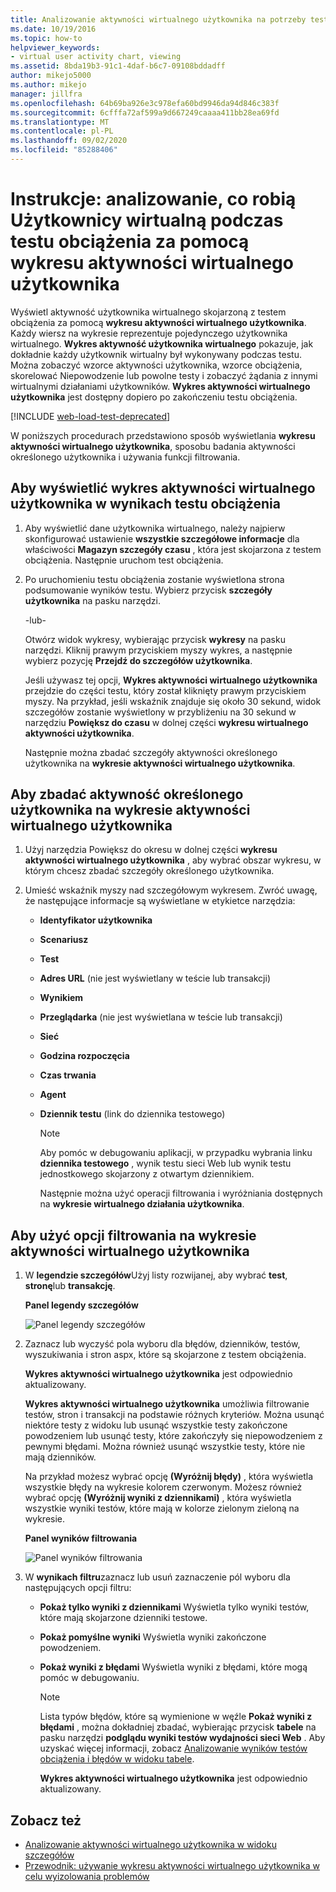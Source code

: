 ```yaml
---
title: Analizowanie aktywności wirtualnego użytkownika na potrzeby testów obciążenia
ms.date: 10/19/2016
ms.topic: how-to
helpviewer_keywords:
- virtual user activity chart, viewing
ms.assetid: 8bda19b3-91c1-4daf-b6c7-09108bddadff
author: mikejo5000
ms.author: mikejo
manager: jillfra
ms.openlocfilehash: 64b69ba926e3c978efa60bd9946da94d846c383f
ms.sourcegitcommit: 6cfffa72af599a9d667249caaaa411bb28ea69fd
ms.translationtype: MT
ms.contentlocale: pl-PL
ms.lasthandoff: 09/02/2020
ms.locfileid: "85288406"
---
```

# <a name="how-to-analyze-what-virtual-users-are-doing-during-a-load-test-using-the-virtual-user-activity-chart"></a>Instrukcje: analizowanie, co robią Użytkownicy wirtualną podczas testu obciążenia za pomocą wykresu aktywności wirtualnego użytkownika

Wyświetl aktywność użytkownika wirtualnego skojarzoną z testem obciążenia za pomocą **wykresu aktywności wirtualnego użytkownika**. Każdy wiersz na wykresie reprezentuje pojedynczego użytkownika wirtualnego. **Wykres aktywność użytkownika wirtualnego** pokazuje, jak dokładnie każdy użytkownik wirtualny był wykonywany podczas testu. Można zobaczyć wzorce aktywności użytkownika, wzorce obciążenia, skorelować Niepowodzenie lub powolne testy i zobaczyć żądania z innymi wirtualnymi działaniami użytkowników. **Wykres aktywności wirtualnego użytkownika** jest dostępny dopiero po zakończeniu testu obciążenia.

[!INCLUDE [web-load-test-deprecated](includes/web-load-test-deprecated.md)]

W poniższych procedurach przedstawiono sposób wyświetlania **wykresu aktywności wirtualnego użytkownika**, sposobu badania aktywności określonego użytkownika i używania funkcji filtrowania.

## <a name="to-view-the-virtual-user-activity-chart-in-your-load-test-results"></a>Aby wyświetlić wykres aktywności wirtualnego użytkownika w wynikach testu obciążenia

1. Aby wyświetlić dane użytkownika wirtualnego, należy najpierw skonfigurować ustawienie **wszystkie szczegółowe informacje** dla właściwości **Magazyn szczegóły czasu** , która jest skojarzona z testem obciążenia. Następnie uruchom test obciążenia.

2. Po uruchomieniu testu obciążenia zostanie wyświetlona strona podsumowanie wyników testu. Wybierz przycisk **szczegóły użytkownika** na pasku narzędzi.

     -lub-

     Otwórz widok wykresy, wybierając przycisk **wykresy** na pasku narzędzi. Kliknij prawym przyciskiem myszy wykres, a następnie wybierz pozycję **Przejdź do szczegółów użytkownika**.

     Jeśli używasz tej opcji, **Wykres aktywności wirtualnego użytkownika** przejdzie do części testu, który został kliknięty prawym przyciskiem myszy. Na przykład, jeśli wskaźnik znajduje się około 30 sekund, widok szczegółów zostanie wyświetlony w przybliżeniu na 30 sekund w narzędziu **Powiększ do czasu** w dolnej części **wykresu wirtualnego aktywności użytkownika**.

     Następnie można zbadać szczegóły aktywności określonego użytkownika na **wykresie aktywności wirtualnego użytkownika**.

## <a name="to-investigate-a-specific-users-activity-in-the-virtual-user-activity-chart"></a>Aby zbadać aktywność określonego użytkownika na wykresie aktywności wirtualnego użytkownika

1. Użyj narzędzia Powiększ do okresu w dolnej części **wykresu aktywności wirtualnego użytkownika** , aby wybrać obszar wykresu, w którym chcesz zbadać szczegóły określonego użytkownika.

2. Umieść wskaźnik myszy nad szczegółowym wykresem. Zwróć uwagę, że następujące informacje są wyświetlane w etykietce narzędzia:

   - **Identyfikator użytkownika**

   - **Scenariusz**

   - **Test**

   - **Adres URL** (nie jest wyświetlany w teście lub transakcji)

   - **Wynikiem**

   - **Przeglądarka** (nie jest wyświetlana w teście lub transakcji)

   - **Sieć**

   - **Godzina rozpoczęcia**

   - **Czas trwania**

   - **Agent**

   - **Dziennik testu** (link do dziennika testowego)

     > [!NOTE]
     > Aby pomóc w debugowaniu aplikacji, w przypadku wybrania linku **dziennika testowego** , wynik testu sieci Web lub wynik testu jednostkowego skojarzony z otwartym dziennikiem.

     Następnie można użyć operacji filtrowania i wyróżniania dostępnych na **wykresie wirtualnego działania użytkownika**.

## <a name="to-use-filtering-options-in-the-virtual-user-activity-chart"></a>Aby użyć opcji filtrowania na wykresie aktywności wirtualnego użytkownika

1. W **legendzie szczegółów**Użyj listy rozwijanej, aby wybrać **test**, **stronę**lub **transakcję**.

    **Panel legendy szczegółów**

    ![Panel legendy szczegółów](../test/media/ltest_detailslegend.png)

2. Zaznacz lub wyczyść pola wyboru dla błędów, dzienników, testów, wyszukiwania i stron aspx, które są skojarzone z testem obciążenia.

    **Wykres aktywności wirtualnego użytkownika** jest odpowiednio aktualizowany.

    **Wykres aktywności wirtualnego użytkownika** umożliwia filtrowanie testów, stron i transakcji na podstawie różnych kryteriów. Można usunąć niektóre testy z widoku lub usunąć wszystkie testy zakończone powodzeniem lub usunąć testy, które zakończyły się niepowodzeniem z pewnymi błędami. Można również usunąć wszystkie testy, które nie mają dzienników.

    Na przykład możesz wybrać opcję **(Wyróżnij błędy)** , która wyświetla wszystkie błędy na wykresie kolorem czerwonym. Możesz również wybrać opcję **(Wyróżnij wyniki z dziennikami)** , która wyświetla wszystkie wyniki testów, które mają w kolorze zielonym zieloną na wykresie.

    **Panel wyników filtrowania**

    ![Panel wyników filtrowania](../test/media/ltest_filterresults.png)

3. W **wynikach filtru**zaznacz lub usuń zaznaczenie pól wyboru dla następujących opcji filtru:

   - **Pokaż tylko wyniki z dziennikami** Wyświetla tylko wyniki testów, które mają skojarzone dzienniki testowe.

   - **Pokaż pomyślne wyniki** Wyświetla wyniki zakończone powodzeniem.

   - **Pokaż wyniki z błędami** Wyświetla wyniki z błędami, które mogą pomóc w debugowaniu.

     > [!NOTE]
     > Lista typów błędów, które są wymienione w węźle **Pokaż wyniki z błędami** , można dokładniej zbadać, wybierając przycisk **tabele** na pasku narzędzi **podglądu wyniki testów wydajności sieci Web** . Aby uzyskać więcej informacji, zobacz  [Analizowanie wyników testów obciążenia i błędów w widoku tabele](../test/analyze-load-test-results-and-errors-in-the-tables-view.md).

     **Wykres aktywności wirtualnego użytkownika** jest odpowiednio aktualizowany.

## <a name="see-also"></a>Zobacz też

- [Analizowanie aktywności wirtualnego użytkownika w widoku szczegółów](../test/analyze-load-test-virtual-user-activity-in-the-details-view.md)
- [Przewodnik: używanie wykresu aktywności wirtualnego użytkownika w celu wyizolowania problemów](../test/walkthrough-use-the-virtual-user-activity-chart-to-isolate-issues.md)
